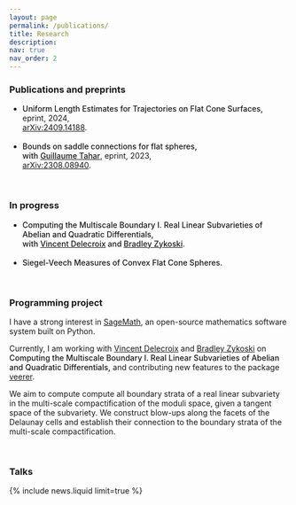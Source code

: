 ```yaml
---
layout: page
permalink: /publications/
title: Research
description: 
nav: true
nav_order: 2
---
```


<!-- _pages/publications.md -->

<!-- Bibsearch Feature -->

<style>
  .bold-text {
    font-weight: bold; /* 使文字粗体 */
    font-weight: 500; /* 700 或更高的值可增强粗体效果 */
  }
</style> 

<h3>
    <strong>Publications and preprints</strong>
</h3>
<ul>
        <li> 
        <span class="bold-text">Uniform Length Estimates for Trajectories on Flat Cone Surfaces,</span><br>
        <span class="font-weight-light">eprint, 2024,</span><br>
        <span class="font-weight-light"><a href="https://arxiv.org/abs/2409.14188">arXiv:2409.14188</a>.</span>
        </li><br>
        <li> 
        <span class="bold-text">Bounds on saddle connections for flat spheres,</span><br>
        <span class="bold-text">with <a href="https://bimsa.net/people/tahar/">Guillaume Tahar</a></span>, <span class="font-weight-light">eprint, 2023,</span><br>
        <span class="font-weight-light"><a href="https://arxiv.org/abs/2308.08940">arXiv:2308.08940</a>.</span>
        </li>
</ul>

<br>
<h3>
    <strong>In progress</strong>
</h3>
<ul>
        <li> 
        <span class="bold-text">Computing the Multiscale Boundary I. Real Linear Subvarieties of Abelian and Quadratic Differentials,</span><br>
        <span class="bold-text">with <a href="https://www.labri.fr/perso/vdelecro/">Vincent Delecroix</a> and <a href="">Bradley Zykoski</a>.</span>
        </li><br>
        <li>
        <span class="bold-text">Siegel-Veech Measures of Convex Flat Cone Spheres.</span><br>
        </li>
</ul>

<br>
<h3>
    <strong>Programming project</strong>
</h3>

<span class="font-weight-light">I have a strong interest in</span> 
<a href="https://www.sagemath.org/">SageMath</a>, 
<span class="font-weight-light">an open-source mathematics software system built on Python.</span>

<span class="font-weight-light">Currently, I am working with <a href="https://www.labri.fr/perso/vdelecro/">Vincent Delecroix</a> and <a href="">Bradley Zykoski</a> on</span> 
<span class="bold-text">Computing the Multiscale Boundary I. Real Linear Subvarieties of Abelian and Quadratic Differentials,</span> 
<span class="font-weight-light">and contributing new features to the package</span> 
<a href="https://flatsurf.github.io/veerer/">veerer</a>.

<span class="font-weight-light">We aim to compute compute all boundary strata of a real linear subvariety in the multi-scale compactification of the moduli space, given a tangent space of the subvariety. We construct blow-ups along the facets of the Delaunay cells and establish their connection to the boundary strata of the multi-scale compactification.</span>


<br>
<h3>
    <strong>Talks</strong>
</h3>
{% include news.liquid limit=true %}